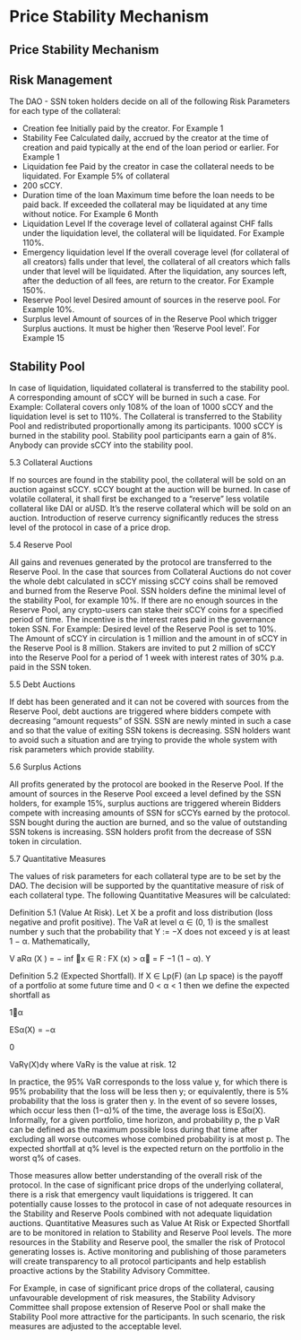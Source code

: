 # Price Stability Mechanism

## Price Stability Mechanism

## Risk Management

The DAO - SSN token holders decide on all of the following Risk Parameters for each type of the collateral:

* Creation fee Initially paid by the creator. For Example 1
* Stability Fee Calculated daily, accrued by the creator at the time of creation and paid typically at the end of the loan period or earlier. For Example 1
* Liquidation fee Paid by the creator in case the collateral needs to be liquidated. For Example 5% of collateral
* 200 sCCY.
* Duration time of the loan Maximum time before the loan needs to be paid back. If exceeded the collateral may be liquidated at any time without notice. For Example 6 Month
* Liquidation Level If the coverage level of collateral against CHF falls under the liquidation level, the collateral will be liquidated. For Example 110%.
* Emergency liquidation level If the overall coverage level (for collateral of all creators) falls under that level, the collateral of all creators which falls under that level will be liquidated. After the liquidation, any sources left, after the deduction of all fees, are return to the creator. For Example 150%.
* Reserve Pool level Desired amount of sources in the reserve pool. For Example 10%.
* Surplus level Amount of sources of in the Reserve Pool which trigger Surplus auctions. It must be higher then ‘Reserve Pool level’. For Example 15

## Stability Pool

In case of liquidation, liquidated collateral is transferred to the stability pool. A corresponding amount of sCCY will be burned in such a case. For Example: Collateral covers only 108% of the loan of 1000 sCCY and the liquidation level is set to 110%. The Collateral is transferred to the Stability Pool and redistributed proportionally among its participants. 1000 sCCY is burned in the stability pool. Stability pool participants earn a gain of 8%. Anybody can provide sCCY into the stability pool.

5.3 Collateral Auctions

If no sources are found in the stability pool, the collateral will be sold on an auction against sCCY. sCCY bought at the auction will be burned. In case of volatile collateral, it shall first be exchanged to a “reserve” less volatile collateral like DAI or aUSD. It’s the reserve collateral which will be sold on an auction. Introduction of reserve currency significantly reduces the stress level of the protocol in case of a price drop.

5.4 Reserve Pool

All gains and revenues generated by the protocol are transferred to the Reserve Pool. In the case that sources from Collateral Auctions do not cover the whole debt calculated in sCCY missing sCCY coins shall be removed and burned from the Reserve Pool. SSN holders define the minimal level of the stability Pool, for example 10%. If there are no enough sources in the Reserve Pool, any crypto-users can stake their sCCY coins for a specified period of time. The incentive is the interest rates paid in the governance token SSN. For Example: Desired level of the Reserve Pool is set to 10%. The Amount of sCCY in circulation is 1 million and the amount in of sCCY in the Reserve Pool is 8 million. Stakers are invited to put 2 million of sCCY into the Reserve Pool for a period of 1 week with interest rates of 30% p.a. paid in the SSN token.

5.5 Debt Auctions

If debt has been generated and it can not be covered with sources from the Reserve Pool, debt auctions are triggered where bidders compete with decreasing “amount requests” of SSN. SSN are newly minted in such a case and so that the value of exiting SSN tokens is decreasing. SSN holders want to avoid such a situation and are trying to provide the whole system with risk parameters which provide stability.

5.6 Surplus Actions

All profits generated by the protocol are booked in the Reserve Pool. If the amount of sources in the Reserve Pool exceed a level defined by the SSN holders, for example 15%, surplus auctions are triggered wherein Bidders compete with increasing amounts of SSN for sCCYs earned by the protocol. SSN bought during the auction are burned, and so the value of outstanding SSN tokens is increasing. SSN holders profit from the decrease of SSN token in circulation.

5.7 Quantitative Measures

The values of risk parameters for each collateral type are to be set by the DAO. The decision will be supported by the quantitative measure of risk of each collateral type. The following Quantitative Measures will be calculated:

Definition 5.1 (Value At Risk). Let X be a profit and loss distribution (loss negative and profit positive). The VaR at level α ∈ (0, 1) is the smallest number y such that the probability that Y := −X does not exceed y is at least 1 − α. Mathematically,

V aRα (X ) = − inf 􏰃x ∈ R : FX (x) > α􏰄 = F −1 (1 − α). Y

Definition 5.2 (Expected Shortfall). If X ∈ Lp(F) (an Lp space) is the payoff of a portfolio at some future time and 0 < α < 1 then we define the expected shortfall as

1􏰅α

ESα(X) = −α

0

VaRγ(X)dγ where VaRγ is the value at risk. 12

In practice, the 95% VaR corresponds to the loss value y, for which there is 95% probability that the loss will be less then y; or equivalently, there is 5% probability that the loss is grater then y. In the event of so severe losses, which occur less then (1−α)% of the time, the average loss is ESα(X). Informally, for a given portfolio, time horizon, and probability p, the p VaR can be defined as the maximum possible loss during that time after excluding all worse outcomes whose combined probability is at most p. The expected shortfall at q% level is the expected return on the portfolio in the worst q% of cases.

Those measures allow better understanding of the overall risk of the protocol. In the case of significant price drops of the underlying collateral, there is a risk that emergency vault liquidations is triggered. It can potentially cause losses to the protocol in case of not adequate resources in the Stability and Reserve Pools combined with not adequate liquidation auctions. Quantitative Measures such as Value At Risk or Expected Shortfall are to be monitored in relation to Stability and Reserve Pool levels. The more resources in the Stability and Reserve pool, the smaller the risk of Protocol generating losses is. Active monitoring and publishing of those parameters will create transparency to all protocol participants and help establish proactive actions by the Stability Advisory Committee.

For Example, in case of significant price drops of the collateral, causing unfavourable development of risk measures, the Stability Advisory Committee shall propose extension of Reserve Pool or shall make the Stability Pool more attractive for the participants. In such scenario, the risk measures are adjusted to the acceptable level.
